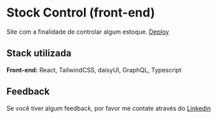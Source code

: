 
# Stock Control (front-end)

Site com a finalidade de controlar algum estoque.
[Deploy](https://stock-control-web.onrender.com)


## Stack utilizada

**Front-end:** React, TailwindCSS, daisyUI, GraphQL, Typescript


## Feedback

Se você tiver algum feedback, por favor me contate através do [Linkedin](https://www.linkedin.com/in/felipe-souza-057576200/)

